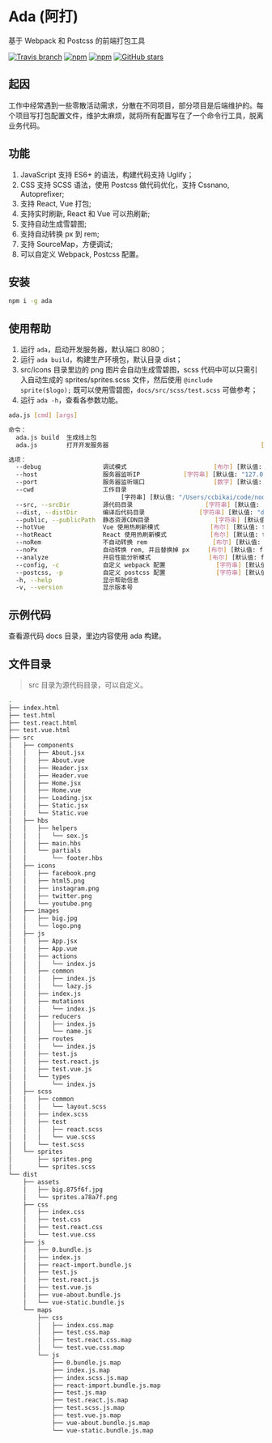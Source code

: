 # Ada (阿打)

基于 Webpack 和 Postcss 的前端打包工具

[![Travis branch](https://img.shields.io/travis/ccbikai/ada/master.svg)](https://travis-ci.org/ccbikai/ada)
[![npm](https://img.shields.io/npm/v/ada.svg)](https://www.npmjs.com/package/ada)
[![npm](https://img.shields.io/npm/dt/ada.svg)](https://www.npmjs.com/package/ada)
[![GitHub stars](https://img.shields.io/github/stars/ccbikai/ada.svg?style=social&label=Stars)](https://github.com/ccbikai/ada)

## 起因

工作中经常遇到一些零散活动需求，分散在不同项目，部分项目是后端维护的。每个项目写打包配置文件，维护太麻烦，就将所有配置写在了一个命令行工具，脱离业务代码。

## 功能

1. JavaScript 支持 ES6+ 的语法，构建代码支持 Uglify；
1. CSS 支持 SCSS 语法，使用 Postcss 做代码优化，支持 Cssnano, Autoprefixer;
1. 支持 React, Vue 打包;
1. 支持实时刷新, React 和 Vue 可以热刷新;
1. 支持自动生成雪碧图;
1. 支持自动转换 px 到 rem;
1. 支持 SourceMap，方便调试;
1. 可以自定义 Webpack, Postcss 配置。

## 安装

```bash
npm i -g ada
```

## 使用帮助

1. 运行 `ada`，启动开发服务器，默认端口 8080；
1. 运行 `ada build`，构建生产环境包，默认目录 dist；
1. src/icons 目录里边的 png 图片会自动生成雪碧图，scss 代码中可以只需引入自动生成的 sprites/sprites.scss 文件，然后使用 `@include sprite($logo);` 既可以使用雪碧图，`docs/src/scss/test.scss` 可做参考；
1. 运行 `ada -h`，查看各参数功能。

```bash
ada.js [cmd] [args]

命令：
  ada.js build  生成线上包
  ada.js        打开开发服务器                                          [默认值]

选项：
  --debug                 调试模式                        [布尔] [默认值: false]
  --host                  服务器监听IP            [字符串] [默认值: "127.0.0.1"]
  --port                  服务器监听端口                   [数字] [默认值: 8080]
  --cwd                   工作目录
                               [字符串] [默认值: "/Users/ccbikai/code/node/ada"]
  --src, --srcDir         源代码目录                    [字符串] [默认值: "src"]
  --dist, --distDir       编译后代码目录               [字符串] [默认值: "dist"]
  --public, --publicPath  静态资源CDN目录                  [字符串] [默认值: ""]
  --hotVue                Vue 使用热刷新模式              [布尔] [默认值: false]
  --hotReact              React 使用热刷新模式            [布尔] [默认值: false]
  --noRem                 不自动转换 rem                  [布尔] [默认值: false]
  --noPx                  自动转换 rem, 并且替换掉 px     [布尔] [默认值: false]
  --analyze               开启性能分析模式                [布尔] [默认值: false]
  --config, -c            自定义 webpack 配置              [字符串] [默认值: ""]
  --postcss, -p           自定义 postcss 配置              [字符串] [默认值: ""]
  -h, --help              显示帮助信息                                    [布尔]
  -v, --version           显示版本号                                      [布尔]
```

## 示例代码

查看源代码 docs 目录，里边内容使用 ada 构建。

## 文件目录

> src 目录为源代码目录，可以自定义。

```bash
.
├── index.html
├── test.html
├── test.react.html
├── test.vue.html
├── src
│   ├── components
│   │   ├── About.jsx
│   │   ├── About.vue
│   │   ├── Header.jsx
│   │   ├── Header.vue
│   │   ├── Home.jsx
│   │   ├── Home.vue
│   │   ├── Loading.jsx
│   │   ├── Static.jsx
│   │   └── Static.vue
│   ├── hbs
│   │   ├── helpers
│   │   │   └── sex.js
│   │   ├── main.hbs
│   │   └── partials
│   │       └── footer.hbs
│   ├── icons
│   │   ├── facebook.png
│   │   ├── html5.png
│   │   ├── instagram.png
│   │   ├── twitter.png
│   │   └── youtube.png
│   ├── images
│   │   ├── big.jpg
│   │   └── logo.png
│   ├── js
│   │   ├── App.jsx
│   │   ├── App.vue
│   │   ├── actions
│   │   │   └── index.js
│   │   ├── common
│   │   │   ├── index.js
│   │   │   └── lazy.js
│   │   ├── index.js
│   │   ├── mutations
│   │   │   └── index.js
│   │   ├── reducers
│   │   │   ├── index.js
│   │   │   └── name.js
│   │   ├── routes
│   │   │   └── index.js
│   │   ├── test.js
│   │   ├── test.react.js
│   │   ├── test.vue.js
│   │   └── types
│   │       └── index.js
│   ├── scss
│   │   ├── common
│   │   │   └── layout.scss
│   │   ├── index.scss
│   │   ├── test
│   │   │   ├── react.scss
│   │   │   └── vue.scss
│   │   └── test.scss
│   └── sprites
│       ├── sprites.png
│       └── sprites.scss
└── dist
    ├── assets
    │   ├── big.875f6f.jpg
    │   └── sprites.a78a7f.png
    ├── css
    │   ├── index.css
    │   ├── test.css
    │   ├── test.react.css
    │   └── test.vue.css
    ├── js
    │   ├── 0.bundle.js
    │   ├── index.js
    │   ├── react-import.bundle.js
    │   ├── test.js
    │   ├── test.react.js
    │   ├── test.vue.js
    │   ├── vue-about.bundle.js
    │   └── vue-static.bundle.js
    └── maps
        ├── css
        │   ├── index.css.map
        │   ├── test.css.map
        │   ├── test.react.css.map
        │   └── test.vue.css.map
        └── js
            ├── 0.bundle.js.map
            ├── index.js.map
            ├── index.scss.js.map
            ├── react-import.bundle.js.map
            ├── test.js.map
            ├── test.react.js.map
            ├── test.scss.js.map
            ├── test.vue.js.map
            ├── vue-about.bundle.js.map
            └── vue-static.bundle.js.map
```

